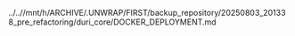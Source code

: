 ../..//mnt/h/ARCHIVE/.UNWRAP/FIRST/backup_repository/20250803_201338_pre_refactoring/duri_core/DOCKER_DEPLOYMENT.md
